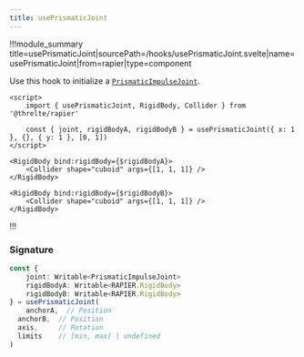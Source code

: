 ```yaml
---
title: usePrismaticJoint
---
```


!!!module_summary title=usePrismaticJoint|sourcePath=/hooks/usePrismaticJoint.svelte|name=usePrismaticJoint|from=rapier|type=component

Use this hook to initialize a [`PrismaticImpulseJoint`](https://rapier.rs/docs/user_guides/javascript/joints#prismatic-joint).

```svelte
<script>
	import { usePrismaticJoint, RigidBody, Collider } from '@threlte/rapier'

	const { joint, rigidBodyA, rigidBodyB } = usePrismaticJoint({ x: 1 }, {}, { y: 1 }, [0, 1])
</script>

<RigidBody bind:rigidBody={$rigidBodyA}>
	<Collider shape="cuboid" args={[1, 1, 1]} />
</RigidBody>

<RigidBody bind:rigidBody={$rigidBodyB}>
	<Collider shape="cuboid" args={[1, 1, 1]} />
</RigidBody>
```

!!!

### Signature

```ts
const {
	joint: Writable<PrismaticImpulseJoint>
	rigidBodyA: Writable<RAPIER.RigidBody>
	rigidBodyB: Writable<RAPIER.RigidBody>
} = usePrismaticJoint(
	anchorA,  // Position
  anchorB,  // Position
  axis,     // Rotation
  limits    // [min, max] | undefined
)
```
